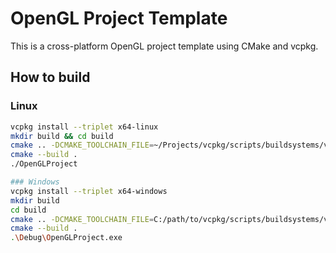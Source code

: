 # OpenGL Project Template

This is a cross-platform OpenGL project template using CMake and vcpkg.

## How to build

### Linux
```bash
vcpkg install --triplet x64-linux
mkdir build && cd build
cmake .. -DCMAKE_TOOLCHAIN_FILE=~/Projects/vcpkg/scripts/buildsystems/vcpkg.cmake
cmake --build .
./OpenGLProject

### Windows 
vcpkg install --triplet x64-windows
mkdir build
cd build
cmake .. -DCMAKE_TOOLCHAIN_FILE=C:/path/to/vcpkg/scripts/buildsystems/vcpkg.cmake
cmake --build .
.\Debug\OpenGLProject.exe
